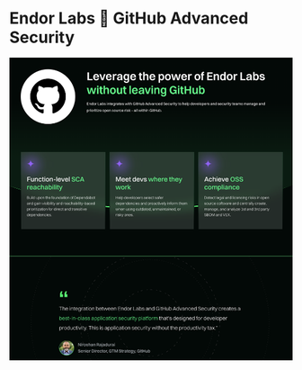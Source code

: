 # Endor Labs 💚 GitHub Advanced Security

[![Endor Labs and GHAS: Better together](lib/endorlabs_ghas.png)](https://www.endorlabs.com/integrations/github)
